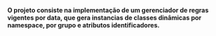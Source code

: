 **O projeto consiste na implementação de um gerenciador de regras vigentes por data,
que gera instancias de classes dinâmicas por namespace, por grupo e atributos identificadores.**
